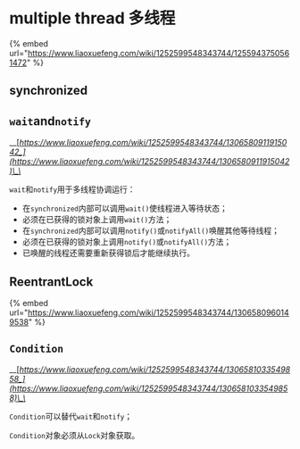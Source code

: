 # multiple thread 多线程

{% embed url="https://www.liaoxuefeng.com/wiki/1252599548343744/1255943750561472" %}



##  synchronized

## `wait`and`notify`

\_\_[_https://www.liaoxuefeng.com/wiki/1252599548343744/1306580911915042_](https://www.liaoxuefeng.com/wiki/1252599548343744/1306580911915042)\_\_

`wait`和`notify`用于多线程协调运行：

* 在`synchronized`内部可以调用`wait()`使线程进入等待状态；
* 必须在已获得的锁对象上调用`wait()`方法；
* 在`synchronized`内部可以调用`notify()`或`notifyAll()`唤醒其他等待线程；
* 必须在已获得的锁对象上调用`notify()`或`notifyAll()`方法；
* 已唤醒的线程还需要重新获得锁后才能继续执行。

## ReentrantLock

{% embed url="https://www.liaoxuefeng.com/wiki/1252599548343744/1306580960149538" %}

## `Condition`

\_\_[_https://www.liaoxuefeng.com/wiki/1252599548343744/1306581033549858_](https://www.liaoxuefeng.com/wiki/1252599548343744/1306581033549858)\_\_

`Condition`可以替代`wait`和`notify`；

`Condition`对象必须从`Lock`对象获取。


